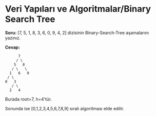 # Veri Yapıları ve Algoritmalar/Binary Search Tree
**Soru:** [7, 5, 1, 8, 3, 6, 0, 9, 4, 2] dizisinin Binary-Search-Tree aşamalarını yazınız.

**Cevap:**
       
          7
         / \
        5   8
       / \   \
      1   6   9
     / \
    0   3
       / \
      2   4

Burada root=7, h=4'tür.

Sonunda ise [0,1,2,3,4,5,6,7,8,9] sıralı algoritması elde edilir.
   
